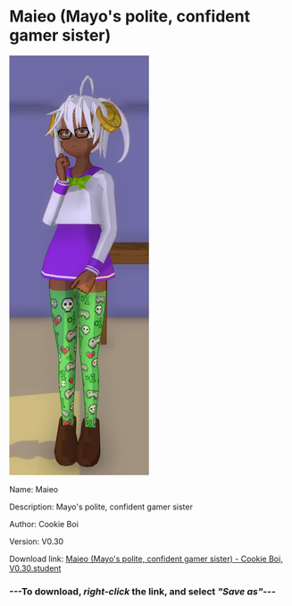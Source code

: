 # Maieo (Mayo's polite, confident gamer sister)

<img src = "https://raw.githubusercontent.com/Arbiter1223/Daigaku-Gurashi-Custom-Students/master/Students/Files/Maieo%20(Mayo's%20polite%2C%20confident%20gamer%20sister).png">

Name: Maieo

Description: Mayo's polite, confident gamer sister

Author: Cookie Boi

Version: V0.30

Download link: <a href="https://raw.githubusercontent.com/Arbiter1223/Daigaku-Gurashi-Custom-Students/master/Students/Files/Maieo%20(Mayo's%20polite%2C%20confident%20gamer%20sister)%20-%20Cookie%20Boi%2C%20V0.30.student">Maieo (Mayo's polite, confident gamer sister) - Cookie Boi, V0.30.student</a>

### ---**To download, _right-click_ the link, and select _"Save as"_**---
